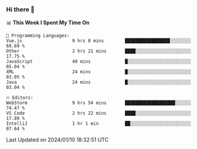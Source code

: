 ### Hi there 👋

<!--
**asdf12303116/asdf12303116** is a ✨ _special_ ✨ repository because its `README.md` (this file) appears on your GitHub profile.

Here are some ideas to get you started:

- 🔭 I’m currently working on ...
- 🌱 I’m currently learning ...
- 👯 I’m looking to collaborate on ...
- 🤔 I’m looking for help with ...
- 💬 Ask me about ...
- 📫 How to reach me: ...
- 😄 Pronouns: ...
- ⚡ Fun fact: ...
-->

<!--START_SECTION:waka-->
📊 **This Week I Spent My Time On** 

```text
💬 Programming Languages: 
Vue.js                   9 hrs 8 mins        █████████████████░░░░░░░░   68.69 % 
Other                    2 hrs 21 mins       ████░░░░░░░░░░░░░░░░░░░░░   17.75 % 
JavaScript               40 mins             █░░░░░░░░░░░░░░░░░░░░░░░░   05.04 % 
XML                      24 mins             █░░░░░░░░░░░░░░░░░░░░░░░░   03.05 % 
Java                     24 mins             █░░░░░░░░░░░░░░░░░░░░░░░░   03.04 % 

🔥 Editors: 
WebStorm                 9 hrs 54 mins       ███████████████████░░░░░░   74.47 % 
VS Code                  2 hrs 22 mins       ████░░░░░░░░░░░░░░░░░░░░░   17.89 % 
IntelliJ                 1 hr 1 min          ██░░░░░░░░░░░░░░░░░░░░░░░   07.64 % 
```


 Last Updated on 2024/01/10 18:32:51 UTC
<!--END_SECTION:waka-->
